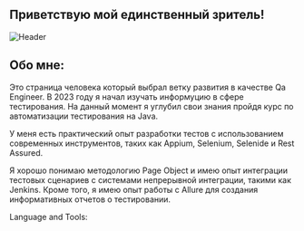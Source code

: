 ## Приветствую мой единственный зритель!
![Header](https://github.com/ne4chelovek/ne4chelovek/blob/main/.idea/assets/bo-sinn-bromo.gif)

## Обо мне:
Это страница человека который выбрал ветку развития в качестве Qa Engineer. В 2023 году я начал изучать информуцию в сфере тестирования. 
На данный момент я углубил свои знания пройдя курс по автоматизации тестирования на Java. 

У меня есть практический опыт разработки тестов с использованием современных инструментов, таких как 
Appium, Selenium, Selenide и Rest Assured. 

Я хорошо понимаю методологию Page Object и имею опыт интеграции тестовых сценариев с системами непрерывной интеграции, такими как Jenkins. Кроме того, я имею опыт работы с Allure для создания информативных отчетов о тестировании. 


Language and Tools:


